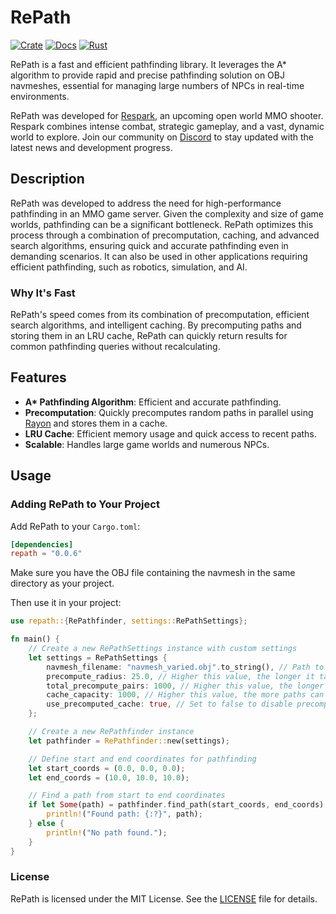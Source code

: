 # RePath

[![Crate](https://img.shields.io/crates/v/repath.svg?label=crate)](https://crates.io/crates/repath)
[![Docs](https://docs.rs/repath/badge.svg)](https://docs.rs/repath/0.0.6/repath/)
[![Rust](https://github.com/Abyssall-Dev/RePath/actions/workflows/rust.yml/badge.svg?branch=main)](https://github.com/Abyssall-Dev/RePath/actions/workflows/rust.yml)

RePath is a fast and efficient pathfinding library. It leverages the A* algorithm to provide rapid and precise pathfinding solution on OBJ navmeshes, essential for managing large numbers of NPCs in real-time environments.

RePath was developed for [Respark](https://playrespark.com/), an upcoming open world MMO shooter. Respark combines intense combat, strategic gameplay, and a vast, dynamic world to explore. Join our community on [Discord](https://discord.gg/8qzSGyekVJ) to stay updated with the latest news and development progress.

## Description

RePath was developed to address the need for high-performance pathfinding in an MMO game server. Given the complexity and size of game worlds, pathfinding can be a significant bottleneck. RePath optimizes this process through a combination of precomputation, caching, and advanced search algorithms, ensuring quick and accurate pathfinding even in demanding scenarios. It can also be used in other applications requiring efficient pathfinding, such as robotics, simulation, and AI.

### Why It's Fast

RePath's speed comes from its combination of precomputation, efficient search algorithms, and intelligent caching. By precomputing paths and storing them in an LRU cache, RePath can quickly return results for common pathfinding queries without recalculating.

## Features

- **A\* Pathfinding Algorithm**: Efficient and accurate pathfinding.
- **Precomputation**: Quickly precomputes random paths in parallel using [Rayon](https://crates.io/crates/rayon) and stores them in a cache.
- **LRU Cache**: Efficient memory usage and quick access to recent paths.
- **Scalable**: Handles large game worlds and numerous NPCs.

## Usage

### Adding RePath to Your Project

Add RePath to your `Cargo.toml`:

```toml
[dependencies]
repath = "0.0.6"
```

Make sure you have the OBJ file containing the navmesh in the same directory as your project.

Then use it in your project:

```rust
use repath::{RePathfinder, settings::RePathSettings};

fn main() {
    // Create a new RePathSettings instance with custom settings
    let settings = RePathSettings {
        navmesh_filename: "navmesh_varied.obj".to_string(), // Path to the navmesh file in Wavefront OBJ format
        precompute_radius: 25.0, // Higher this value, the longer it takes to precompute paths but faster pathfinding for long distances
        total_precompute_pairs: 1000, // Higher this value, the longer it takes to precompute paths but faster pathfinding
        cache_capacity: 1000, // Higher this value, the more paths can be stored in cache but more memory usage
        use_precomputed_cache: true, // Set to false to disable precomputation of paths
    };

    // Create a new RePathfinder instance
    let pathfinder = RePathfinder::new(settings);

    // Define start and end coordinates for pathfinding
    let start_coords = (0.0, 0.0, 0.0);
    let end_coords = (10.0, 10.0, 10.0);

    // Find a path from start to end coordinates
    if let Some(path) = pathfinder.find_path(start_coords, end_coords) {
        println!("Found path: {:?}", path);
    } else {
        println!("No path found.");
    }
}
```

### License

RePath is licensed under the MIT License. See the [LICENSE](LICENSE) file for details.
